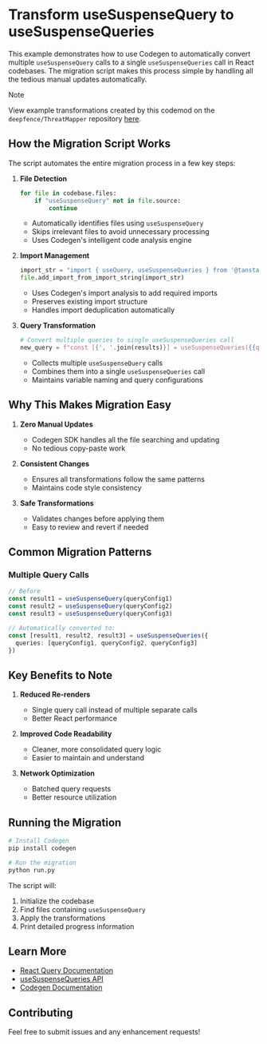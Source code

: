 # Transform useSuspenseQuery to useSuspenseQueries

This example demonstrates how to use Codegen to automatically convert multiple `useSuspenseQuery` calls to a single `useSuspenseQueries` call in React codebases. The migration script makes this process simple by handling all the tedious manual updates automatically.

> [!NOTE]
> View example transformations created by this codemod on the `deepfence/ThreatMapper` repository [here](codegen.sh/codemod/a433152e-5e8d-4319-8043-19ff2b418869/public/diff). 

## How the Migration Script Works

The script automates the entire migration process in a few key steps:

1. **File Detection**
   ```python
   for file in codebase.files:
       if "useSuspenseQuery" not in file.source:
           continue
   ```
   - Automatically identifies files using `useSuspenseQuery`
   - Skips irrelevant files to avoid unnecessary processing
   - Uses Codegen's intelligent code analysis engine

2. **Import Management**
   ```python
   import_str = "import { useQuery, useSuspenseQueries } from '@tanstack/react-query'"
   file.add_import_from_import_string(import_str)
   ```
   - Uses Codegen's import analysis to add required imports
   - Preserves existing import structure
   - Handles import deduplication automatically

3. **Query Transformation**
   ```python
   # Convert multiple queries to single useSuspenseQueries call
   new_query = f"const [{', '.join(results)}] = useSuspenseQueries({{queries: [{', '.join(queries)}]}})"
   ```
   - Collects multiple `useSuspenseQuery` calls
   - Combines them into a single `useSuspenseQueries` call
   - Maintains variable naming and query configurations

## Why This Makes Migration Easy

1. **Zero Manual Updates**
   - Codegen SDK handles all the file searching and updating
   - No tedious copy-paste work

2. **Consistent Changes**
   - Ensures all transformations follow the same patterns
   - Maintains code style consistency

3. **Safe Transformations**
   - Validates changes before applying them
   - Easy to review and revert if needed

## Common Migration Patterns

### Multiple Query Calls
```typescript
// Before
const result1 = useSuspenseQuery(queryConfig1)
const result2 = useSuspenseQuery(queryConfig2)
const result3 = useSuspenseQuery(queryConfig3)

// Automatically converted to:
const [result1, result2, result3] = useSuspenseQueries({
  queries: [queryConfig1, queryConfig2, queryConfig3]
})
```

## Key Benefits to Note

1. **Reduced Re-renders**
   - Single query call instead of multiple separate calls
   - Better React performance

2. **Improved Code Readability**
   - Cleaner, more consolidated query logic
   - Easier to maintain and understand

3. **Network Optimization**
   - Batched query requests
   - Better resource utilization

## Running the Migration

```bash
# Install Codegen
pip install codegen

# Run the migration
python run.py
```

The script will:
1. Initialize the codebase
2. Find files containing `useSuspenseQuery`
3. Apply the transformations
4. Print detailed progress information

## Learn More

- [React Query Documentation](https://tanstack.com/query/latest)
- [useSuspenseQueries API](https://tanstack.com/query/latest/docs/react/reference/useSuspenseQueries)
- [Codegen Documentation](https://docs.codegen.com)

## Contributing

Feel free to submit issues and any enhancement requests!
